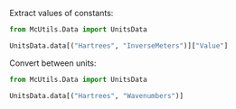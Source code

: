 Extract values of constants:

```python
from McUtils.Data import UnitsData

UnitsData.data[("Hartrees", "InverseMeters")]["Value"]
```

Convert between units:

```python
from McUtils.Data import UnitsData

UnitsData.data[("Hartrees", "Wavenumbers")]
```